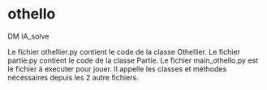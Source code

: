 # othello
DM IA_solve

Le fichier othellier.py contient le code de la classe Othellier.
Le fichier partie.py contient le code de la classe Partie.
Le fichier main_othello.py est le fichier à executer pour jouer. Il appelle les classes et méthodes nécéssaires depuis les 2 autre fichiers. 
